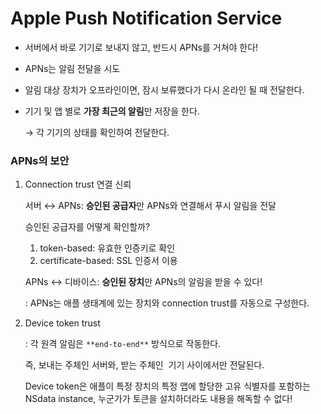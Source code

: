 # Apple Push Notification Service

- 서버에서 바로 기기로 보내지 않고, 반드시 APNs를 거쳐야 한다!
- APNs는 알림 전달을 시도
- 알림 대상 장치가 오프라인이면, 잠시 보류했다가 다시 온라인 될 때 전달한다.
- 기기 및 앱 별로 **가장 최근의 알림**만 저장을 한다.

  → 각 기기의 상태를 확인하여 전달한다.

### APNs의 보안

1. Connection trust 연결 신뢰
    
    서버 ↔ APNs: **승인된 공급자**만 APNs와 연결해서 푸시 알림을 전달
    
    승인된 공급자를 어떻게 확인할까?
    
    1. token-based: 유효한 인증키로 확인
    2. certificate-based: SSL 인증서 이용
    
    APNs ↔ 디바이스: **승인된 장치**만 APNs의 알림을 받을 수 있다!
    
    : APNs는 애플 생태계에 있는 장치와 connection trust를 자동으로 구성한다.
    
2. Device token trust
    
    : 각 원격 알림은 `**end-to-end**` 방식으로 작동한다.
    
    즉, 보내는 주체인 서버와, 받는 주체인  기기 사이에서만 전달된다.
    
    Device token은 애플이 특정 장치의 특정 앱에 할당한 고유 식별자를 포함하는 NSdata instance, 누군가가 토큰을 설치하더라도 내용을 해독할 수 없다!
